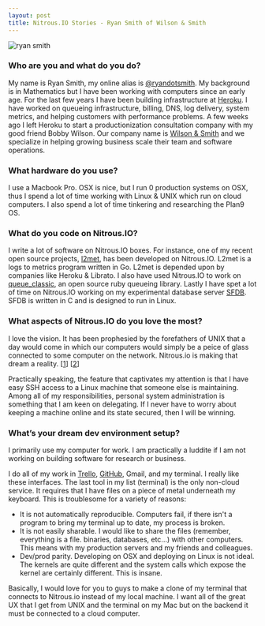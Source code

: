 ```yaml
---
layout: post
title: Nitrous.IO Stories - Ryan Smith of Wilson & Smith
---
```


<img src="http://f.cl.ly/items/3g20242x1m2D0B352z42/portrait.jpg" alt="ryan smith" />

### Who are you and what do you do?

My name is Ryan Smith, my online alias is [@ryandotsmith](https://twitter.com/ryandotsmith). My background is in Mathematics but I have been working with computers since an early age. For the last few years I have been building infrastructure at [Heroku](http://heroku.com). I have worked on queueing infrastructure, billing, DNS, log delivery, system metrics, and helping customers with performance problems. A few weeks ago I left Heroku to start a productionization consultation company with my good friend Bobby Wilson. Our company name is [Wilson & Smith](http://wilsonandsmith.com) and we specialize in helping growing business scale their team and software operations.

### What hardware do you use?

I use a Macbook Pro. OSX is nice, but I run 0 production systems on OSX, thus I spend a lot of time working with Linux & UNIX which run on cloud computers. I also spend a lot of time tinkering and researching the Plan9 OS.

### What do you code on Nitrous.IO?

I write a lot of software on Nitrous.IO boxes. For instance, one of my recent open source projects, [l2met](http://github.com/ryandotsmith/l2met), has been developed on Nitrous.IO. L2met is a logs to metrics program written in Go. L2met is depended upon by companies like Heroku & Librato. I also have used Nitrous.IO to work on [queue_classic](http://github.com/ryandotsmith/queue_classic), an open source ruby queueing library. Lastly I have spet a lot of time on Nitrous.IO working on my experimental database server [SFDB](https://github.com/ryandotsmith/sfdb). SFDB is written in C and is designed to run in Linux.

### What aspects of Nitrous.IO do you love the most?

I love the vision. It has been prophesied by the forefathers of UNIX that a day would come in which our computers would simply be a peice of glass connected to some computer on the network. Nitrous.io is making that dream a reality. \[[1](http://www.youtube.com/watch?v=dsMKJKTOte0&feature=youtu.be&t=58m12s)\] \[[2](http://rob.pike.usesthis.com/)\]

Practically speaking, the feature that captivates my attention is that I have easy SSH access to a Linux machine that someone else is maintaining. Among all of my responsibilities, personal system administration is something that I am keen on delegating. If I never have to worry about keeping a machine online and its state secured, then I will be winning.

### What’s your dream dev environment setup?

I primarily use my computer for work. I am practically a luddite if I am not working on building software for research or business.

I do all of my work in [Trello](http://trello.com), [GitHub](http://github.com), Gmail, and my terminal. I really like these interfaces. The last tool in my list (terminal) is the only non-cloud service. It requires that I have files on a piece of metal underneath my keyboard. This is troublesome for a variety of reasons:

* It is not automatically reproducible. Computers fail, if there isn't a program to bring my terminal up to date, my process is broken.
* It is not easily sharable. I would like to share the files (remember, everything is a file. binaries, databases, etc...) with other computers. This means with my production servers and my friends and colleagues.
* Dev/prod parity. Developing on OSX and deploying on Linux is not ideal. The kernels are quite different and the system calls which expose the kernel are certainly different. This is insane.

Basically, I would love for you to guys to make a clone of my terminal that connects to Nitrous.io instead of my local machine. I want all of the great UX that I get from UNIX and the terminal on my Mac but on the backend it must be connected to a cloud computer.


